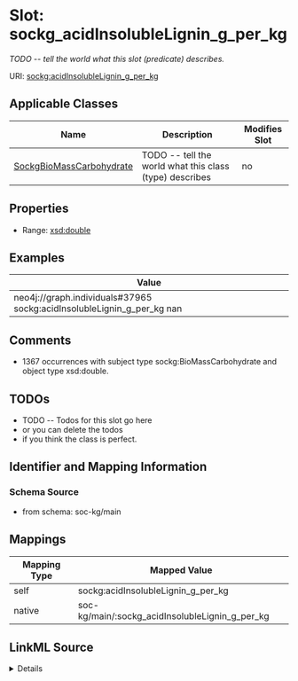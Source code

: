 

# Slot: sockg_acidInsolubleLignin_g_per_kg


_TODO -- tell the world what this slot (predicate) describes._





URI: [sockg:acidInsolubleLignin_g_per_kg](http://www.semanticweb.org/sockg/ontologies/2024/0/soil-carbon-ontology/acidInsolubleLignin_g_per_kg)



<!-- no inheritance hierarchy -->





## Applicable Classes

| Name | Description | Modifies Slot |
| --- | --- | --- |
| [SockgBioMassCarbohydrate](../classes/SockgBioMassCarbohydrate.md) | TODO -- tell the world what this class (type) describes |  no  |







## Properties

* Range: [xsd:double](http://www.w3.org/2001/XMLSchema#double)






## Examples

| Value |
| --- |
| neo4j://graph.individuals#37965 sockg:acidInsolubleLignin_g_per_kg nan |

## Comments

* 1367 occurrences with subject type sockg:BioMassCarbohydrate and object type xsd:double.

## TODOs

* TODO -- Todos for this slot go here
* or you can delete the todos
* if you think the class is perfect.

## Identifier and Mapping Information







### Schema Source


* from schema: soc-kg/main




## Mappings

| Mapping Type | Mapped Value |
| ---  | ---  |
| self | sockg:acidInsolubleLignin_g_per_kg |
| native | soc-kg/main/:sockg_acidInsolubleLignin_g_per_kg |




## LinkML Source

<details>
```yaml
name: sockg_acidInsolubleLignin_g_per_kg
description: TODO -- tell the world what this slot (predicate) describes.
todos:
- TODO -- Todos for this slot go here
- or you can delete the todos
- if you think the class is perfect.
comments:
- 1367 occurrences with subject type sockg:BioMassCarbohydrate and object type xsd:double.
examples:
- value: neo4j://graph.individuals#37965 sockg:acidInsolubleLignin_g_per_kg nan
from_schema: soc-kg/main
rank: 1000
slot_uri: sockg:acidInsolubleLignin_g_per_kg
alias: sockg_acidInsolubleLignin_g_per_kg
domain_of:
- sockg_BioMassCarbohydrate
range: double

```
</details>